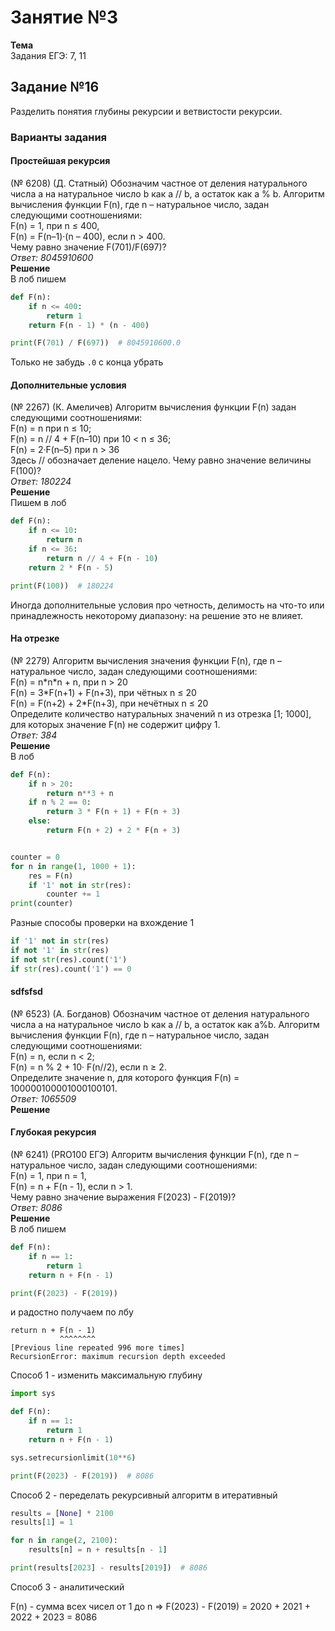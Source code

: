 # Занятие №3

**Тема**  
Задания ЕГЭ: 7, 11

## Задание №16

Разделить понятия глубины рекурсии и ветвистости рекурсии.

### Варианты задания

#### Простейшая рекурсия

(№ 6208) (Д. Статный) Обозначим частное от деления натурального числа a на натуральное число b как a // b, а остаток как a % b. Алгоритм вычисления функции F(n), где n – натуральное число, задан следующими соотношениями:  
F(n) = 1, при n ≤ 400,  
F(n) = F(n–1)·(n – 400), если n > 400.  
Чему равно значение F(701)/F(697)?  
_Ответ: 8045910600_  
**Решение**  
В лоб пишем

```python
def F(n):
    if n <= 400:
        return 1
    return F(n - 1) * (n - 400)

print(F(701) / F(697))  # 8045910600.0
```

Только не забудь `.0` с конца убрать

#### Дополнительные условия

(№ 2267) (К. Амеличев) Алгоритм вычисления функции F(n) задан следующими соотношениями:  
F(n) = n при n ≤ 10;  
F(n) = n // 4 + F(n–10) при 10 < n ≤ 36;  
F(n) = 2·F(n–5) при n > 36  
Здесь // обозначает деление нацело. Чему равно значение величины F(100)?  
_Ответ: 180224_  
**Решение**  
Пишем в лоб

```python
def F(n):
    if n <= 10:
        return n
    if n <= 36:
        return n // 4 + F(n - 10)
    return 2 * F(n - 5)

print(F(100))  # 180224
```

Иногда дополнительные условия про четность, делимость на что-то или принадлежность некоторому диапазону: на решение это не влияет.

#### На отрезке

(№ 2279) Алгоритм вычисления значения функции F(n), где n – натуральное число, задан следующими соотношениями:  
F(n) = n\*n\*n + n, при n > 20  
F(n) = 3\*F(n+1) + F(n+3), при чётных n ≤ 20  
F(n) = F(n+2) + 2\*F(n+3), при нечётных n ≤ 20  
Определите количество натуральных значений n из отрезка [1; 1000], для которых значение F(n) не содержит цифру 1.  
_Ответ: 384_  
**Решение**  
В лоб

```python
def F(n):
    if n > 20:
        return n**3 + n
    if n % 2 == 0:
        return 3 * F(n + 1) + F(n + 3)
    else:
        return F(n + 2) + 2 * F(n + 3)


counter = 0
for n in range(1, 1000 + 1):
    res = F(n)
    if '1' not in str(res):
        counter += 1
print(counter)
```

Разные способы проверки на вхождение 1

```python
if '1' not in str(res)
if not '1' in str(res)
if not str(res).count('1')
if str(res).count('1') == 0
```

#### sdfsfsd

(№ 6523) (А. Богданов) Обозначим частное от деления натурального числа a на натуральное число b как a // b, а остаток как a%b. Алгоритм вычисления функции F(n), где n – натуральное число, задан следующими соотношениями:  
F(n) = n, если n < 2;  
F(n) = n % 2 + 10· F(n//2), если n ≥ 2.  
Определите значение n, для которого функция F(n) = 100000100001000100101.  
_Ответ: 1065509_  
**Решение**

#### Глубокая рекурсия

(№ 6241) (PRO100 ЕГЭ) Алгоритм вычисления функции F(n), где n – натуральное число, задан следующими соотношениями:  
F(n) = 1, при n = 1,  
F(n) = n + F(n - 1), если n > 1.  
Чему равно значение выражения F(2023) - F(2019)?  
_Ответ: 8086_  
**Решение**  
В лоб пишем

```python
def F(n):
    if n == 1:
        return 1
    return n + F(n - 1)

print(F(2023) - F(2019))
```

и радостно получаем по лбу

```shell
return n + F(n - 1)
           ^^^^^^^^
[Previous line repeated 996 more times]
RecursionError: maximum recursion depth exceeded
```

Способ 1 - изменить максимальную глубину

```python
import sys

def F(n):
    if n == 1:
        return 1
    return n + F(n - 1)

sys.setrecursionlimit(10**6)

print(F(2023) - F(2019))  # 8086
```

Способ 2 - переделать рекурсивный алгоритм в итеративный

```python
results = [None] * 2100
results[1] = 1

for n in range(2, 2100):
    results[n] = n + results[n - 1]

print(results[2023] - results[2019])  # 8086
```

Способ 3 - аналитический

F(n) - сумма всех чисел от 1 до n => F(2023) - F(2019) = 2020 + 2021 + 2022 + 2023 = 8086
